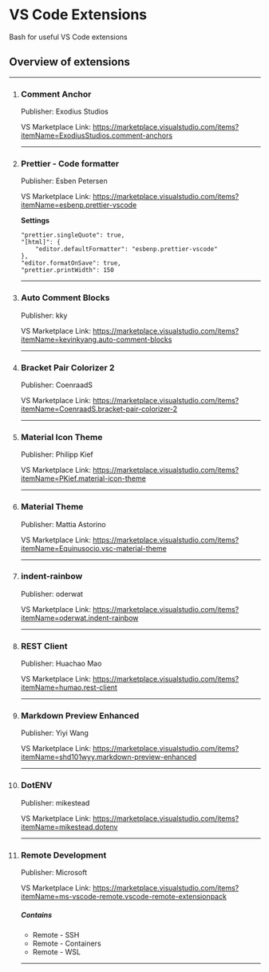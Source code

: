 # VS Code Extensions

Bash for useful VS Code extensions

## Overview of extensions

---

1.  ### Comment Anchor

    Publisher: Exodius Studios

    VS Marketplace Link: https://marketplace.visualstudio.com/items?itemName=ExodiusStudios.comment-anchors

    ***

2.  ### Prettier - Code formatter

    Publisher: Esben Petersen

    VS Marketplace Link: https://marketplace.visualstudio.com/items?itemName=esbenp.prettier-vscode

    **Settings**

    <!-- prettier-ignore -->
        "prettier.singleQuote": true,
        "[html]": {
            "editor.defaultFormatter": "esbenp.prettier-vscode"
        },
        "editor.formatOnSave": true,
        "prettier.printWidth": 150


    ***

3.  ### Auto Comment Blocks

    Publisher: kky

    VS Marketplace Link: https://marketplace.visualstudio.com/items?itemName=kevinkyang.auto-comment-blocks


    ***

4.  ### Bracket Pair Colorizer 2

    Publisher: CoenraadS

    VS Marketplace Link: https://marketplace.visualstudio.com/items?itemName=CoenraadS.bracket-pair-colorizer-2

    ***

5.  ### Material Icon Theme

    Publisher: Philipp Kief

    VS Marketplace Link: https://marketplace.visualstudio.com/items?itemName=PKief.material-icon-theme

    ***

6.  ### Material Theme

    Publisher: Mattia Astorino

    VS Marketplace Link: https://marketplace.visualstudio.com/items?itemName=Equinusocio.vsc-material-theme

    ***

7.  ### indent-rainbow

    Publisher: oderwat

    VS Marketplace Link: https://marketplace.visualstudio.com/items?itemName=oderwat.indent-rainbow

    ***

8.  ### REST Client

    Publisher: Huachao Mao

    VS Marketplace Link: https://marketplace.visualstudio.com/items?itemName=humao.rest-client

    ***

9.  ### Markdown Preview Enhanced

    Publisher: Yiyi Wang

    VS Marketplace Link: https://marketplace.visualstudio.com/items?itemName=shd101wyy.markdown-preview-enhanced

    ***

10. ### DotENV

    Publisher: mikestead

    VS Marketplace Link: https://marketplace.visualstudio.com/items?itemName=mikestead.dotenv

    ***

11. ### Remote Development

    Publisher: Microsoft

    VS Marketplace Link: https://marketplace.visualstudio.com/items?itemName=ms-vscode-remote.vscode-remote-extensionpack

    ##### Contains

    - Remote - SSH
    - Remote - Containers
    - Remote - WSL

    ***

